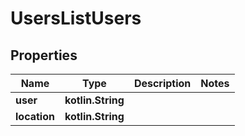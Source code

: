 
# UsersListUsers

## Properties
Name | Type | Description | Notes
------------ | ------------- | ------------- | -------------
**user** | **kotlin.String** |  | 
**location** | **kotlin.String** |  | 



